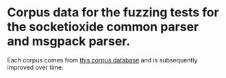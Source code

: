 # Corpus data for the fuzzing tests for the socketioxide common parser and msgpack parser.

Each corpus comes from [this corpus database](https://github.com/nlohmann/json_test_data) and is subsequently improved over time.
